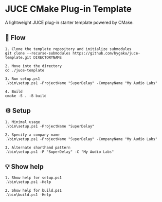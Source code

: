 # JUCE CMake Plug-in Template
A lightweight JUCE plug-in starter template powered by CMake.

## 🚩 Flow
```
1. Clone the template repository and initialize submodules
git clone --recurse-submodules https://github.com/bygaku/juce-template.git DIRECTORYNAME

2. Move into the directory
cd ./juce-template

3. Run setup.ps1
.\bin\setup.ps1 -ProjectName "SuperDelay" -CompanyName "My Audio Labs"

4. Build
cmake -S . -B build
```

## ⚙️ Setup
```
1. Minimal usage
.\bin\setup.ps1 -ProjectName "SuperDelay"

2. Specify a company name
.\bin\setup.ps1 -ProjectName "SuperDelay" -CompanyName "My Audio Labs"

3. Alternate shorthand pattern
.\bin\setup.ps1 -P "SuperDelay" -C "My Audio Labs"
```

## 💡 Show help
```
1. Show help for setup.ps1
.\bin\setup.ps1 -Help

2. Show help for build.ps1
.\bin\build.ps1 -Help
```
